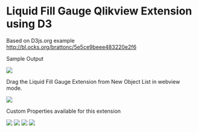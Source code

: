 # Liquid Fill Gauge Qlikview Extension using D3

Based on D3js.org example http://bl.ocks.org/brattonc/5e5ce9beee483220e2f6

Sample Output

<img src="https://github.com/sanveera/Qlikview-Extension-D3-Liquid-Gauge/blob/master/img/lfg.PNG">

Drag the Liquid Fill Gauge Extension from New Object List in webview mode.

<img src="https://github.com/sanveera/Qlikview-Extension-D3-Liquid-Gauge/blob/master/img/Exten.PNG">

Custom Properties available for this extension

<img src="https://github.com/sanveera/Qlikview-Extension-D3-Liquid-Gauge/blob/master/img/Properties.PNG">

<img src="https://github.com/sanveera/Qlikview-Extension-D3-Liquid-Gauge/blob/master/img/Properties1.PNG">

<img src="https://github.com/sanveera/Qlikview-Extension-D3-Liquid-Gauge/blob/master/img/Properties2.PNG">

<img src="https://github.com/sanveera/Qlikview-Extension-D3-Liquid-Gauge/blob/master/img/Properties3.PNG">

